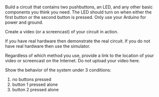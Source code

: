 Build a circuit that contains two pushbuttons, an LED, and any other basic components you think you need. The LED should turn on when either the first button or the second button is pressed. Only use your Arduino for power and ground.

Create a video (or a screencast) of your circuit in action.

If you have real hardware then demonstrate the real circuit. If you do not have real hardware then use the simulator.

Regardless of which method you use, provide a link to the location of your video or screencast on the Internet. Do not upload your video here.

Show the behavior of the system under 3 conditions:
1. no buttons pressed
2. button 1 pressed alone
3. button 2 pressed alone
